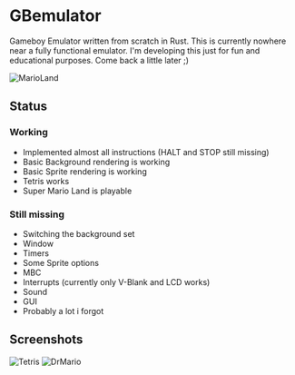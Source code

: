 # GBemulator

Gameboy Emulator written from scratch in Rust. This is currently nowhere near a fully functional emulator. 
I'm developing this just for fun and educational purposes. Come back a little later ;)

![MarioLand](https://cloud.lpnw.de/apps/files_sharing/publicpreview/freAayx9sFQk7oy?x=1920&y=632&a=true)

## Status

### Working
* Implemented almost all instructions (HALT and STOP still missing)
* Basic Background rendering is working
* Basic Sprite rendering is working
* Tetris works
* Super Mario Land is playable

### Still missing
* Switching the background set
* Window
* Timers
* Some Sprite options
* MBC
* Interrupts (currently only V-Blank and LCD works)
* Sound
* GUI
* Probably a lot i forgot

## Screenshots

![Tetris](https://cloud.lpnw.de/apps/files_sharing/publicpreview/jcm8QLoHETHRFBa?x=1920&y=632&a=true)
![DrMario](https://cloud.lpnw.de/apps/files_sharing/publicpreview/MHNYnr2pPDrneGc?x=1920&y=632&a=true)